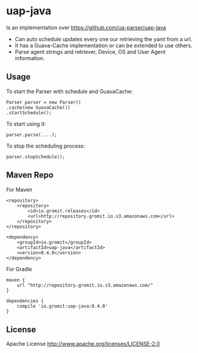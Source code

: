 # uap-java
Is an implementation over https://github.com/ua-parser/uap-java
  - Can auto schedule updates every one our retrieving the yaml from a url.
  - It has a Guava-Cache implementation or can be extended to use others.
  - Parse agent strings and retriever, Device, OS and User Agent information.

Usage
----
To start the Parser with schedule and GuavaCache:

    Parser parser = new Parser()
    .cache(new GuavaCache())
    .startSchedule();
To start using it:

    parser.parse(....);

To stop the scheduling process:

    parser.stopSchedule();

Maven Repo
----
For Maven

    <repository>
		<repository>
			<id>io.gromit.releases</id>
			<url>http://repository.gromit.io.s3.amazonaws.com</url>
		</repository>
    </repository>

    <dependency>
    	<groupId>io.gromit</groupId>
    	<artifactId>uap-java</artifactId>
    	<version>0.4.0</version>
    </dependency>

For Gradle

    maven {
        url "http://repository.gromit.io.s3.amazonaws.com/"
    }
    
    dependencies {
    	compile 'io.gromit:uap-java:0.4.0'
    }


License
----
Apache License http://www.apache.org/licenses/LICENSE-2.0
